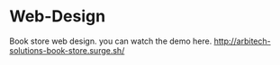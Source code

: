 # Web-Design
Book store web design. you can watch the demo here.
http://arbitech-solutions-book-store.surge.sh/
